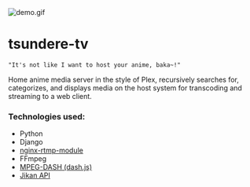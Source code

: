 <img src="https://github.com/wgoode3/tsundere-tv/blob/master/demo.gif?raw=true" alt="demo.gif" />

# tsundere-tv

``` 
"It's not like I want to host your anime, baka~!" 
```

Home anime media server in the style of Plex, recursively searches for, categorizes, and displays media on the host system for transcoding and streaming to a web client. 

### Technologies used: 
* Python
* Django
* [nginx-rtmp-module](https://github.com/ut0mt8/nginx-rtmp-module)
* FFmpeg
* [MPEG-DASH (dash.js)](https://github.com/Dash-Industry-Forum/dash.js)
* [Jikan API](https://github.com/jikan-me/jikan)
